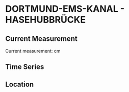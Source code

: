 # DORTMUND-EMS-KANAL - HASEHUBBRÜCKE

## Current Measurement

Current measurement: <Value topic="rivers/pegel-online/DEK/HASEHUBBRUECKE/measurementValue"/> cm

## Time Series

<TimeSeries topic="rivers/pegel-online/DEK/HASEHUBBRUECKE/measurementValue" period="week" />

## Location

<WorldMap>
  <Marker lat="52.69419099784225" lon="7.292912281272762" labelTopic="rivers/pegel-online/DEK/HASEHUBBRUECKE/measurementValue" />
</WorldMap>
